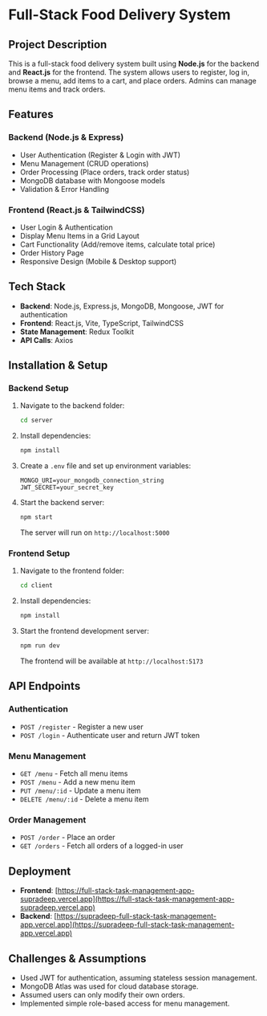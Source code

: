 # Full-Stack Food Delivery System

## Project Description
This is a full-stack food delivery system built using **Node.js** for the backend and **React.js** for the frontend. The system allows users to register, log in, browse a menu, add items to a cart, and place orders. Admins can manage menu items and track orders.

## Features
### Backend (Node.js & Express)
- User Authentication (Register & Login with JWT)
- Menu Management (CRUD operations)
- Order Processing (Place orders, track order status)
- MongoDB database with Mongoose models
- Validation & Error Handling

### Frontend (React.js & TailwindCSS)
- User Login & Authentication
- Display Menu Items in a Grid Layout
- Cart Functionality (Add/remove items, calculate total price)
- Order History Page
- Responsive Design (Mobile & Desktop support)

## Tech Stack
- **Backend**: Node.js, Express.js, MongoDB, Mongoose, JWT for authentication
- **Frontend**: React.js, Vite, TypeScript, TailwindCSS
- **State Management**: Redux Toolkit
- **API Calls**: Axios

## Installation & Setup

### Backend Setup
1. Navigate to the backend folder:
   ```bash
   cd server
   ```
2. Install dependencies:
   ```bash
   npm install
   ```
3. Create a `.env` file and set up environment variables:
   ```env
   MONGO_URI=your_mongodb_connection_string
   JWT_SECRET=your_secret_key
   ```
4. Start the backend server:
   ```bash
   npm start
   ```
   The server will run on `http://localhost:5000`

### Frontend Setup
1. Navigate to the frontend folder:
   ```bash
   cd client
   ```
2. Install dependencies:
   ```bash
   npm install
   ```
3. Start the frontend development server:
   ```bash
   npm run dev
   ```
   The frontend will be available at `http://localhost:5173`

## API Endpoints

### Authentication
- `POST /register` - Register a new user
- `POST /login` - Authenticate user and return JWT token

### Menu Management
- `GET /menu` - Fetch all menu items
- `POST /menu` - Add a new menu item
- `PUT /menu/:id` - Update a menu item
- `DELETE /menu/:id` - Delete a menu item

### Order Management
- `POST /order` - Place an order
- `GET /orders` - Fetch all orders of a logged-in user

## Deployment
- **Frontend**: [https://full-stack-task-management-app-supradeep.vercel.app](https://full-stack-task-management-app-supradeep.vercel.app)
- **Backend**: [https://supradeep-full-stack-task-management-app.vercel.app](https://supradeep-full-stack-task-management-app.vercel.app)

## Challenges & Assumptions
- Used JWT for authentication, assuming stateless session management.
- MongoDB Atlas was used for cloud database storage.
- Assumed users can only modify their own orders.
- Implemented simple role-based access for menu management.